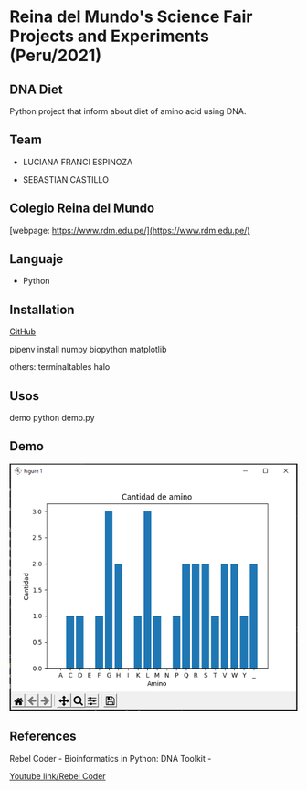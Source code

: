 
  

# Reina del Mundo's Science Fair Projects and Experiments (Peru/2021)

## DNA Diet

Python project that inform about diet of amino acid using DNA.

  
  

## Team

  

- LUCIANA FRANCI ESPINOZA

- SEBASTIAN CASTILLO

  

## Colegio Reina del Mundo

  

[webpage: https://www.rdm.edu.pe/](https://www.rdm.edu.pe/)

  

## Languaje

  

- Python

  
  

## Installation

  

[GitHub](https://github.com/lucianafranci/dna-diet)

  

pipenv install numpy biopython matplotlib

others: terminaltables halo

  

## Usos

demo python demo.py 

## Demo
![Chart](https://github.com/lucianafranci/dna-diet/blob/main/images/demo-chat.PNG)

  

## References

Rebel Coder - Bioinformatics in Python: DNA Toolkit -

[Youtube link/Rebel Coder](https://www.youtube.com/c/rebelCoderBio/videos)